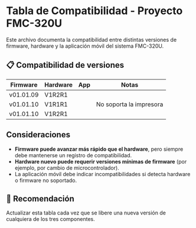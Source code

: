 # Tabla de Compatibilidad - Proyecto FMC-320U

Este archivo documenta la compatibilidad entre distintas versiones de firmware, hardware y la aplicación móvil del sistema FMC-320U.

## 📋 Compatibilidad de versiones

| Firmware       | Hardware      | App           | Notas                                                    |
|----------------|---------------|---------------|----------------------------------------------------------|
| v01.01.09      | V1R2R1        |               |                                                          |
| v01.01.10      | V1R1R1        |               | No soporta la impresora                                  |
| v01.01.10      | V1R2R1        |               |                                                          |
   

##  Consideraciones

- **Firmware puede avanzar más rápido que el hardware**, pero siempre debe mantenerse un registro de compatibilidad.
- **Hardware nuevo puede requerir versiones mínimas de firmware** (por ejemplo, por cambio de microcontrolador).
- La aplicación móvil debe indicar incompatibilidades si detecta hardware o firmware no soportado.

## 🧠 Recomendación
Actualizar esta tabla cada vez que se libere una nueva versión de cualquiera de los tres componentes.
